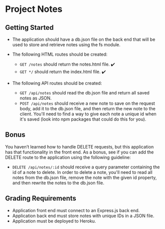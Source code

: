 # Project Notes

## Getting Started
* The application should have a db.json file on the back end that will be used to store and retrieve notes using the fs module.

* The following HTML routes should be created:
    * `GET /notes` should return the notes.html file. :heavy_check_mark:
    * `GET */` should return the index.html file. :heavy_check_mark:

* The following API routes should be created:
    * `GET /api/notes` should read the db.json file and return all saved notes as JSON.
    * `POST /api/notes` should receive a new note to save on the request body, add it to the db.json file, and then return the new note to the client. You'll need to find a way to give each note a unique id when it's saved (look into npm packages that could do this for you). 

## Bonus
You haven’t learned how to handle DELETE requests, but this application has that functionality in the front end. As a bonus, see if you can add the DELETE route to the application using the following guideline:

* `DELETE /api/notes/:id` should receive a query parameter containing the id of a note to delete. In order to delete a note, you'll need to read all notes from the db.json file, remove the note with the given id property, and then rewrite the notes to the db.json file.


## Grading Requirements
* Application front end must connect to an Express.js back end.
* Application back end must store notes with unique IDs in a JSON file.
* Application must be deployed to Heroku.